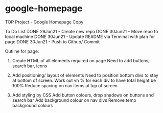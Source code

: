 # google-homepage
TOP Project - Google Homepage Copy

To Do List
DONE 29Jun21  - Create new repo 
DONE 30Jun21  - Move repo to local machine
DONE 30Jun21  - Update README via Terminal with plan for page
DONE 30Jun21  - Push to Github/ Commit

Outline for page:
1. Create HTML of all elements required on page 
    Need to add buttons, search bar, icons
2. Add positioning/ layout of elements 
    Need to position bottom divs to stay at bottom of screen. 
    Work out vh % for each div to have total height be 100%
    Reduce spacing on nav items at top of screen
3. Add styling by CSS
    Add button colours, drop shadows on buttons and search bar
    Add background colour on nav divs
    Remove temp background colours



    <span class="material-icons-outlined">